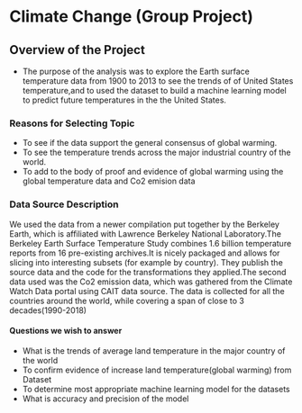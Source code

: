 # Climate Change (Group Project)
## Overview of the Project
  * The purpose of the analysis was to explore the Earth surface temperature data from 1900 to 2013 to see the trends of 
    of United States temperature,and to used the dataset to build a machine learning model to predict future temperatures in the 
    the United States.
    
### Reasons for Selecting Topic
  * To see if the data support the general consensus of global warming.
  * To see the temperature trends across the major industrial country of the world.
  * To add to the body of proof and evidence of global warming using the global temperature data and Co2 emision data
  

### Data Source Description
   We used the data from a newer compilation put together by the Berkeley Earth, which is affiliated with Lawrence Berkeley
   National Laboratory.The Berkeley Earth Surface Temperature Study combines 1.6 billion temperature reports from 16 
   pre-existing archives.It is nicely packaged and allows for slicing into interesting subsets (for example by country). 
   They publish the source data and the code for the transformations they applied.The second data used was the Co2 emission data,
   which was gathered from the Climate Watch Data portal using CAIT data source. The data is collected for all the countries
   around the world, while covering a span of close to 3 decades(1990-2018)

#### Questions we wish to answer
   * What is the trends of  average land temperature in the major country of the world
   * To confirm evidence of increase land temperature(global warming) from  Dataset
   * To determine most appropriate machine learning model for the datasets
   * What is accuracy and precision of the model
